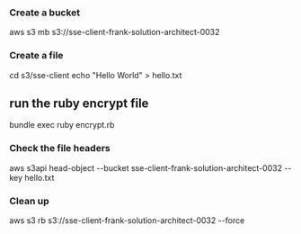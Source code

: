 ### Create a bucket

aws s3 mb s3://sse-client-frank-solution-architect-0032


### Create a file

cd s3/sse-client
echo "Hello World" > hello.txt


## run the ruby encrypt file

bundle exec ruby encrypt.rb


### Check the file headers 
aws s3api head-object --bucket sse-client-frank-solution-architect-0032 --key hello.txt


### Clean up
aws s3 rb s3://sse-client-frank-solution-architect-0032 --force